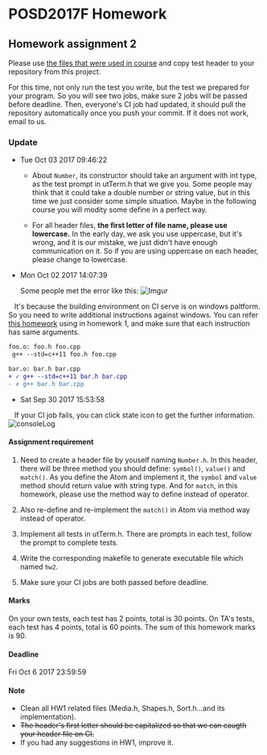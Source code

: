 # POSD2017F Homework

## Homework assignment 2

Please use [the files that were used in course](https://github.com/yccheng66/posd2017f) and copy test header to your repository from this project. 

For this time, not only run the test you write, but the test we prepared for your program.
So you will see two jobs, make sure 2 jobs will be passed before deadline. Then, everyone's CI job had updated, it should pull the repository automatically once you push your commit. If it does not work, email to us.

### Update
 * Tue Oct 03 2017 09:46:22

   * About `Number`,  its constructor should take an argument with int type, as the test prompt in utTerm.h that we give you.
    Some people may think that it could take a double number or string value, but in this time we just consider some simple situation. 
    Maybe in the following course you will modity some define in a perfect way.
    
   * For all header files, **the first letter of file name, please use lowercase.** In the early day, we ask you use uppercase, 
    but it's wrong, and it is our mistake, we just didn't have enough communication on it. So if you are using uppercase on each header, 
    please change to lowercase.

 * Mon Oct 02 2017 14:07:39
 
    Some people met the error like this:
    ![Imgur](https://i.imgur.com/ft0F8ZC.png)
    
    It's because the building environment on CI serve is on windows paltform. So you need to write additional instructions against 
    windows. You can refer [this homework](https://github.com/e8315402/myProject/blob/master/makefile) using in homework 1, and make 
    sure that each instruction has same arguments.
    
```diff
foo.o: foo.h foo.cpp
 g++ --std=c++11 foo.h foo.cpp

bar.o: bar.h bar.cpp
+ ✓ g++ --std=c++11 bar.h bar.cpp
- ✗ g++ bar.h bar.cpp
```
    
 
 * Sat Sep 30 2017 15:53:58
 
    If your CI job fails, you can click state icon to get the further information.
    ![consoleLog](https://i.imgur.com/wgXB8ap.png)

#### Assignment requirement 
 1. Need to create a header file by youself naming `Number.h`.
   In this header, there will be three method you should define: `symbol()`, `value()` and `match()`. As you define the Atom 
   and implement it, the `symbol` and `value` method should return value with string type. And for `match`, in this homework, 
   please use the method way to define instead of operator.
    
 2. Also re-define and re-implement the `match()` in Atom via method way instead of operator.
 
 3. Implement all tests in utTerm.h. There are prompts in each test, follow the prompt to complete tests.
 
 4. Write the corresponding makefile to generate executable file which named `hw2`.
 
 5. Make sure your CI jobs are both passed before deadline.

#### Marks

On your own tests, each test has 2 points, total is 30 points.
On TA's tests, each test has 4 points, total is 60 points.
The sum of this homework marks is 90.

#### Deadline

Fri Oct 6 2017 23:59:59

#### Note

 * Clean all HW1 related files (Media.h, Shapes.h, Sort.h...and its implementation).
 * ~~The header's first letter should be capitalized so that we can caugth your header file on CI.~~
 * If you had any suggestions in HW1, improve it.

